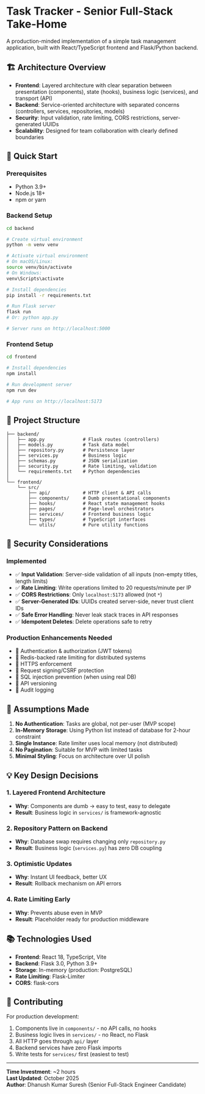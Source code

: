 # Task Tracker - Senior Full-Stack Take-Home

A production-minded implementation of a simple task management application, built with React/TypeScript frontend and Flask/Python backend.

## 🏗️ Architecture Overview

- **Frontend**: Layered architecture with clear separation between presentation (components), state (hooks), business logic (services), and transport (API)
- **Backend**: Service-oriented architecture with separated concerns (controllers, services, repositories, models)
- **Security**: Input validation, rate limiting, CORS restrictions, server-generated UUIDs
- **Scalability**: Designed for team collaboration with clearly defined boundaries

## 🚀 Quick Start

### Prerequisites
- Python 3.9+
- Node.js 18+
- npm or yarn

### Backend Setup
```bash
cd backend

# Create virtual environment
python -m venv venv

# Activate virtual environment
# On macOS/Linux:
source venv/bin/activate
# On Windows:
venv\Scripts\activate

# Install dependencies
pip install -r requirements.txt

# Run Flask server
flask run
# Or: python app.py

# Server runs on http://localhost:5000
```

### Frontend Setup
```bash
cd frontend

# Install dependencies
npm install

# Run development server
npm run dev

# App runs on http://localhost:5173
```

## 📁 Project Structure
```
├── backend/
│   ├── app.py              # Flask routes (controllers)
│   ├── models.py           # Task data model
│   ├── repository.py       # Persistence layer
│   ├── services.py         # Business logic
│   ├── schemas.py          # JSON serialization
│   ├── security.py         # Rate limiting, validation
│   └── requirements.txt    # Python dependencies
│
└── frontend/
    └── src/
        ├── api/            # HTTP client & API calls
        ├── components/     # Dumb presentational components
        ├── hooks/          # React state management hooks
        ├── pages/          # Page-level orchestrators
        ├── services/       # Frontend business logic
        ├── types/          # TypeScript interfaces
        └── utils/          # Pure utility functions
```

## 🔐 Security Considerations

### Implemented
- ✅ **Input Validation**: Server-side validation of all inputs (non-empty titles, length limits)
- ✅ **Rate Limiting**: Write operations limited to 20 requests/minute per IP
- ✅ **CORS Restrictions**: Only `localhost:5173` allowed (not `*`)
- ✅ **Server-Generated IDs**: UUIDs created server-side, never trust client IDs
- ✅ **Safe Error Handling**: Never leak stack traces in API responses
- ✅ **Idempotent Deletes**: Delete operations safe to retry

### Production Enhancements Needed
- 🔲 Authentication & authorization (JWT tokens)
- 🔲 Redis-backed rate limiting for distributed systems
- 🔲 HTTPS enforcement
- 🔲 Request signing/CSRF protection
- 🔲 SQL injection prevention (when using real DB)
- 🔲 API versioning
- 🔲 Audit logging

## 🎯 Assumptions Made

1. **No Authentication**: Tasks are global, not per-user (MVP scope)
2. **In-Memory Storage**: Using Python list instead of database for 2-hour constraint
3. **Single Instance**: Rate limiter uses local memory (not distributed)
4. **No Pagination**: Suitable for MVP with limited tasks
5. **Minimal Styling**: Focus on architecture over UI polish


## 💡 Key Design Decisions

### 1. Layered Frontend Architecture
- **Why**: Components are dumb → easy to test, easy to delegate
- **Result**: Business logic in `services/` is framework-agnostic

### 2. Repository Pattern on Backend
- **Why**: Database swap requires changing only `repository.py`
- **Result**: Business logic (`services.py`) has zero DB coupling

### 3. Optimistic Updates
- **Why**: Instant UI feedback, better UX
- **Result**: Rollback mechanism on API errors

### 4. Rate Limiting Early
- **Why**: Prevents abuse even in MVP
- **Result**: Placeholder ready for production middleware


## 📚 Technologies Used

- **Frontend**: React 18, TypeScript, Vite
- **Backend**: Flask 3.0, Python 3.9+
- **Storage**: In-memory (production: PostgreSQL)
- **Rate Limiting**: Flask-Limiter
- **CORS**: flask-cors

## 🤝 Contributing

For production development:

1. Components live in `components/` - no API calls, no hooks
2. Business logic lives in `services/` - no React, no Flask
3. All HTTP goes through `api/` layer
4. Backend services have zero Flask imports
5. Write tests for `services/` first (easiest to test)

---

**Time Investment**: ~2 hours  
**Last Updated**: October 2025  
**Author**: Dhanush Kumar Suresh (Senior Full-Stack Engineer Candidate)